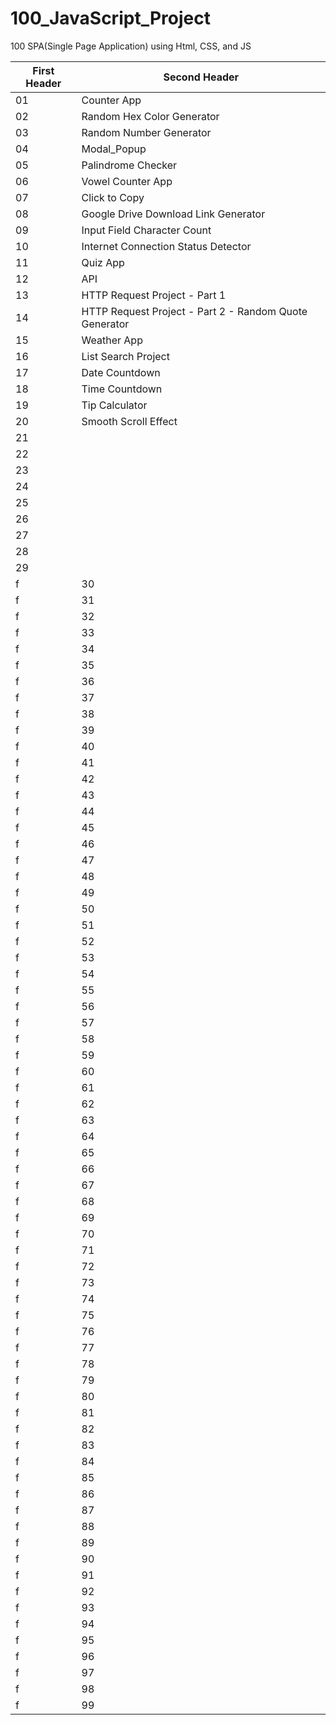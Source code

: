 # 100_JavaScript_Project
100 SPA(Single Page Application) using Html, CSS, and JS

| First Header  | Second Header |
| ------------- | ------------- |
| 01  | Counter App |
| 02  | Random Hex Color Generator  |
| 03  | Random Number Generator |
| 04  | Modal_Popup |
| 05  | Palindrome Checker |
| 06  | Vowel Counter App |
| 07  | Click to Copy |
| 08  | Google Drive Download Link Generator |
| 09  | Input Field Character Count |
| 10  | Internet Connection Status Detector |
| 11  | Quiz App |
| 12  | API |
| 13  |  HTTP Request Project - Part 1 |
| 14  | HTTP Request Project - Part 2 - Random Quote Generator |
| 15  | Weather App |
| 16  | List Search Project |
| 17  | Date Countdown |
| 18  | Time Countdown |
| 19  | Tip Calculator |
| 20  | Smooth Scroll Effect |
| 21  |  |
| 22  |  |
| 23  |  |
| 24  |  |
| 25  |  |
| 26  |  |
| 27  |  |
| 28  |  |
| 29  |  |
f| 30  |  |
f| 31  |  |
f| 32  |  |
f| 33  |  |
f| 34  |  |
f| 35  |  |
f| 36  |  |
f| 37  |  |
f| 38  |  |
f| 39  |  |
f| 40  |  |
f| 41  |  |
f| 42  |  |
f| 43  |  |
f| 44  |  |
f| 45  |  |
f| 46  |  |
f| 47  |  |
f| 48  |  |
f| 49  |  |
f| 50  |  |
f| 51  |  |
f| 52  |  |
f| 53  |  |
f| 54  |  |
f| 55  |  |
f| 56  |  |
f| 57  |  |
f| 58  |  |
f| 59  |  |
f| 60  |  |
f| 61  |  |
f| 62  |  |
f| 63  |  |
f| 64  |  |
f| 65  |  |
f| 66  |  |
f| 67  |  |
f| 68  |  |
f| 69  |  |
f| 70  |  |
f| 71  |  |
f| 72  |  |
f| 73  |  |
f| 74  |  |
f| 75  |  |
f| 76  |  |
f| 77  |  |
f| 78  |  |
f| 79  |  |
f| 80  |  |
f| 81  |  |
f| 82  |  |
f| 83  |  |
f| 84  |  |
f| 85  |  |
f| 86  |  |
f| 87  |  |
f| 88  |  |
f| 89  |  |
f| 90  |  |
f| 91  |  |
f| 92  |  |
f| 93  |  |
f| 94  |  |
f| 95  |  |
f| 96  |  |
f| 97  |  |
f| 98  |  |
f| 99  |  |
